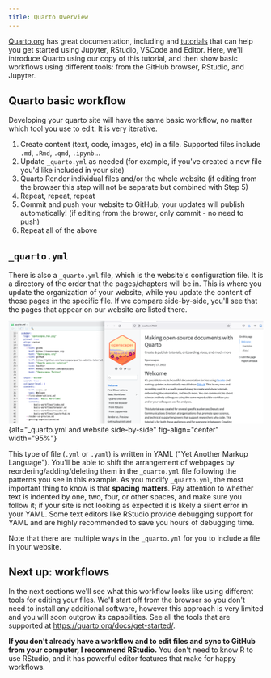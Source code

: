 ```yaml
---
title: Quarto Overview
---
```


[Quarto.org](https://quarto.org) has great documentation, including and [tutorials](https://quarto.org/docs/get-started/hello/jupyter.html) that can help you get started using Jupyter, RStudio, VSCode and Editor. Here, we'll introduce Quarto using our copy of this tutorial, and then show basic workflows using different tools: from the GitHub browser, RStudio, and Jupyter.

## Quarto basic workflow

Developing your quarto site will have the same basic workflow, no matter which tool you use to edit. It is very iterative.

1.  Create content (text, code, images, etc) in a file. Supported files include `.md`, `.Rmd`, `.qmd`, `.ipynb`...
2.  Update `_quarto.yml` as needed (for example, if you've created a new file you'd like included in your site)
3.  Quarto Render individual files and/or the whole website (if editing from the browser this step will not be separate but combined with Step 5)
4.  Repeat, repeat, repeat
5.  Commit and push your website to GitHub, your updates will publish automatically! (if editing from the brower, only commit - no need to push)
6.  Repeat all of the above

## `_quarto.yml`

There is also a `_quarto.yml` file, which is the website's configuration file. It is a directory of the order that the pages/chapters will be in. This is where you update the organization of your website, while you update the content of those pages in the specific file. If we compare side-by-side, you'll see that the pages that appear on our website are listed there.

![`_quarto.yml` and website side-by-side](images/quarto-yml-site-side-by-side.png){alt="_quarto.yml and website side-by-side" fig-align="center" width="95%"}

This type of file (`.yml` or `.yaml`) is written in YAML ("Yet Another Markup Language"). You'll be able to shift the arrangement of webpages by reordering/adding/deleting them in the `_quarto.yml` file following the patterns you see in this example. As you modify `_quarto.yml`, the most important thing to know is that **spacing matters**. Pay attention to whether text is indented by one, two, four, or other spaces, and make sure you follow it; if your site is not looking as expected it is likely a silent error in your YAML. Some text editors like RStudio provide debugging support for YAML and are highly recommended to save you hours of debugging time.

Note that there are multiple ways in the `_quarto.yml` for you to include a file in your website.

## Next up: workflows

In the next sections we'll see what this workflow looks like using different tools for editing your files. We'll start off from the browser so you don't need to install any additional software, however this approach is very limited and you will soon outgrow its capabilities. See all the tools that are supported at <https://quarto.org/docs/get-started/>.

**If you don't already have a workflow and to edit files and sync to GitHub from your computer, I recommend RStudio.** You don't need to know R to use RStudio, and it has powerful editor features that make for happy workflows.
